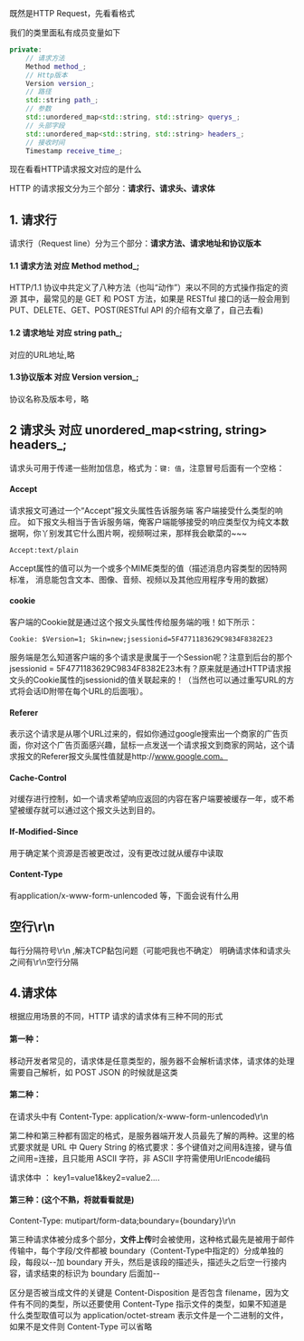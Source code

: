 既然是HTTP Request，先看看格式

我们的类里面私有成员变量如下

```c++
private:
    // 请求方法
    Method method_;
    // Http版本
    Version version_;
    // 路径
    std::string path_;
    // 参数
    std::unordered_map<std::string, std::string> querys_;
    // 头部字段
    std::unordered_map<std::string, std::string> headers_;
    // 接收时间
    Timestamp receive_time_;
```

现在看看HTTP请求报文对应的是什么

HTTP 的请求报文分为三个部分：**请求行、请求头、请求体**



## 1. 请求行

请求行（Request line）分为三个部分：**请求方法、请求地址和协议版本**

#### 1.1 请求方法 对应 Method method_;

HTTP/1.1 协议中共定义了八种方法（也叫“动作”）来以不同的方式操作指定的资源
其中，最常见的是 GET 和 POST 方法，如果是 RESTful 接口的话一般会用到 PUT、DELETE、GET、POST(RESTful API 的介绍有文章了，自己去看)

#### 1.2 请求地址 对应 string path_;

对应的URL地址,略

#### 1.3协议版本 对应 Version version_;

协议名称及版本号，略

## 2 请求头 对应 unordered_map<string, string> headers_;

请求头可用于传递一些附加信息，格式为：`键: 值`，注意冒号后面有一个空格：

#### Accept 

请求报文可通过一个“Accept”报文头属性告诉服务端 客户端接受什么类型的响应。 
如下报文头相当于告诉服务端，俺客户端能够接受的响应类型仅为纯文本数据啊，你丫别发其它什么图片啊，视频啊过来，那样我会歇菜的~~~

```
Accept:text/plain 
```

Accept属性的值可以为一个或多个MIME类型的值（描述消息内容类型的因特网标准， 消息能包含文本、图像、音频、视频以及其他应用程序专用的数据）

#### cookie

客户端的Cookie就是通过这个报文头属性传给服务端的哦！如下所示：

```
Cookie: $Version=1; Skin=new;jsessionid=5F4771183629C9834F8382E23 
```

服务端是怎么知道客户端的多个请求是隶属于一个Session呢？注意到后台的那个jsessionid = 5F4771183629C9834F8382E23木有？原来就是通过HTTP请求报文头的Cookie属性的jsessionid的值关联起来的！（当然也可以通过重写URL的方式将会话ID附带在每个URL的后面哦）。

#### Referer

表示这个请求是从哪个URL过来的，假如你通过google搜索出一个商家的广告页面，你对这个广告页面感兴趣，鼠标一点发送一个请求报文到商家的网站，这个请求报文的Referer报文头属性值就是http://www.google.com。

#### Cache-Control

对缓存进行控制，如一个请求希望响应返回的内容在客户端要被缓存一年，或不希望被缓存就可以通过这个报文头达到目的。

#### If-Modified-Since

用于确定某个资源是否被更改过，没有更改过就从缓存中读取

#### Content-Type

有application/x-www-form-unlencoded 等，下面会说有什么用

## 空行\r\n

每行分隔符号\r\n ,解决TCP黏包问题（可能吧我也不确定）
明确请求体和请求头之间有\r\n空行分隔


## 4.请求体

根据应用场景的不同，HTTP 请求的请求体有三种不同的形式

#### 第一种：

移动开发者常见的，请求体是任意类型的，服务器不会解析请求体，请求体的处理需要自己解析，如 POST JSON 的时候就是这类

#### 第二种：

在请求头中有  Content-Type: application/x-www-form-unlencoded\r\n

第二种和第三种都有固定的格式，是服务器端开发人员最先了解的两种。这里的格式要求就是 URL 中 Query String 的格式要求：多个键值对之间用&连接，键与值之间用=连接，且只能用 ASCII 字符，非 ASCII 字符需使用UrlEncode编码

请求体中 ： key1=value1&key2=value2....

#### 第三种：(这个不熟，将就看看就是)

Content-Type: mutipart/form-data;boundary={boundary}\r\n

第三种请求体被分成多个部分，**文件上传**时会被使用，这种格式最先是被用于邮件传输中，每个字段/文件都被 boundary（Content-Type中指定的）分成单独的段，每段以--加 boundary 开头，然后是该段的描述头，描述头之后空一行接内容，请求结束的标识为 boundary 后面加--

区分是否被当成文件的关键是 Content-Disposition 是否包含 filename，因为文件有不同的类型，所以还要使用 Content-Type 指示文件的类型，如果不知道是什么类型取值可以为 application/octet-stream 表示文件是一个二进制的文件，如果不是文件则 Content-Type 可以省略
